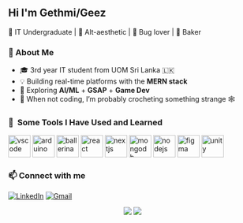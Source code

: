 ## Hi I'm Gethmi/Geez
<p align="left">
  🌸 IT Undergraduate | 🧶 Alt-aesthetic | 🐞 Bug lover | 🧁 Baker  
</p>

### 🧠 About Me
- 🎓 3rd year IT student from UOM Sri Lanka 🇱🇰
- 💡 Building real-time platforms with the **MERN stack**
- 🧪 Exploring **AI/ML** + **GSAP** + **Game Dev**
- 🧵 When not coding, I’m probably crocheting something strange 🕸️

### 🚀 &nbsp;Some Tools I Have Used and Learned
<p align="left">
<img src="https://cdn.jsdelivr.net/gh/devicons/devicon/icons/vscode/vscode-original.svg" alt="vscode" width="45" height="45"/>
<img src="https://cdn.jsdelivr.net/gh/devicons/devicon@latest/icons/arduino/arduino-original-wordmark.svg" alt="arduino" width="45" height="45"/>
<img src="https://cdn.jsdelivr.net/gh/devicons/devicon@latest/icons/ballerina/ballerina-original.svg" alt="ballerina" width="45" height="45"/>  
<img src="https://cdn.jsdelivr.net/gh/devicons/devicon@latest/icons/react/react-original.svg" alt="react" width="45" height="45"/>
<img src="https://cdn.jsdelivr.net/gh/devicons/devicon@latest/icons/nextjs/nextjs-original.svg" alt="nextjs" width="45" height="45"/>
<img src="https://cdn.jsdelivr.net/gh/devicons/devicon@latest/icons/mongodb/mongodb-plain-wordmark.svg" alt="mongodb" width="45" height="45"/>
<img src="https://cdn.jsdelivr.net/gh/devicons/devicon@latest/icons/nodejs/nodejs-original-wordmark.svg" alt="nodejs" width="45" height="45"/>
<img src="https://cdn.jsdelivr.net/gh/devicons/devicon@latest/icons/figma/figma-original.svg" alt="figma" width="45" height="45"/>
<img src="https://cdn.jsdelivr.net/gh/devicons/devicon@latest/icons/unity/unity-original.svg" alt="unity" width="45" height="45"/>
</p>

### 📫 Connect with me
[![LinkedIn](https://img.shields.io/badge/-LinkedIn-blue?logo=linkedin&style=flat-square)](https://www.linkedin.com/in/gethmi-rathnayaka-4a5285270/)
[![Gmail](https://img.shields.io/badge/-Gmail-D14836?logo=gmail&style=flat-square)](mailto:gethmisrm@gmail.com)

<div align="center">
  <img src="https://github-readme-stats.vercel.app/api?username=Gethmi-Rathnayaka&show_icons=true&theme=tokyonight" />
  <img src="https://github-readme-streak-stats.herokuapp.com?user=Gethmi-Rathnayaka&theme=tokyonight&date_format=M%20j%5B%2C%20Y%5D"/>
</div>


